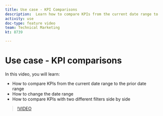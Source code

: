 ```yaml
---
title: Use case - KPI Comparisons
description:  Learn how to compare KPIs from the current date range to a prior date range, and how to compare KPIs with two different filters in [!DNL Adobe Workfront].
activity: use
doc-type: feature video
team: Technical Marketing
kt: 8739

---
```

# Use case - KPI comparisons

In this video, you will learn:

* How to compare KPIs from the current date range to the prior date range
* How to change the date range
* How to compare KPIs with two different filters side by side

>[!VIDEO](https://video.tv.adobe.com/v/335054/?quality=12)
